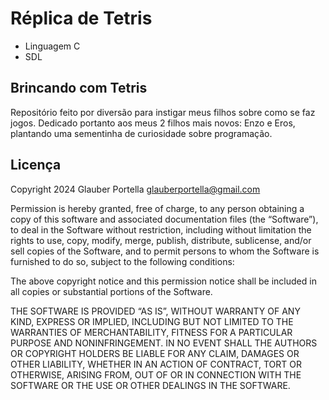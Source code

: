 # Réplica de Tetris

- Linguagem C
- SDL

## Brincando com Tetris

Repositório feito por diversão para instigar meus filhos sobre como se faz jogos. Dedicado portanto aos meus 2 filhos mais novos: Enzo e Eros, plantando uma sementinha de curiosidade sobre programação.

## Licença

Copyright 2024 Glauber Portella <glauberportella@gmail.com>

Permission is hereby granted, free of charge, to any person obtaining a copy of this software and associated documentation files (the “Software”), to deal in the Software without restriction, including without limitation the rights to use, copy, modify, merge, publish, distribute, sublicense, and/or sell copies of the Software, and to permit persons to whom the Software is furnished to do so, subject to the following conditions:

The above copyright notice and this permission notice shall be included in all copies or substantial portions of the Software.

THE SOFTWARE IS PROVIDED “AS IS”, WITHOUT WARRANTY OF ANY KIND, EXPRESS OR IMPLIED, INCLUDING BUT NOT LIMITED TO THE WARRANTIES OF MERCHANTABILITY, FITNESS FOR A PARTICULAR PURPOSE AND NONINFRINGEMENT. IN NO EVENT SHALL THE AUTHORS OR COPYRIGHT HOLDERS BE LIABLE FOR ANY CLAIM, DAMAGES OR OTHER LIABILITY, WHETHER IN AN ACTION OF CONTRACT, TORT OR OTHERWISE, ARISING FROM, OUT OF OR IN CONNECTION WITH THE SOFTWARE OR THE USE OR OTHER DEALINGS IN THE SOFTWARE.